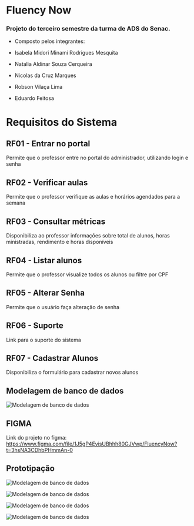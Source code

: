 # Fluency Now

### Projeto do terceiro semestre da turma de ADS do Senac.

- Composto pelos integrantes:

- Isabela Midori Minami Rodrigues Mesquita

- Natalia Aldinar Souza Cerqueira

- Nicolas da Cruz Marques

- Robson Vilaça Lima

- Eduardo Feitosa

# Requisitos do Sistema

## RF01 - Entrar no portal

Permite que o professor entre no portal do administrador, utilizando login e senha

## RF02 - Verificar aulas

Permite que o professor verifique as aulas e horários agendados para a semana

## RF03 - Consultar métricas

Disponibiliza ao professor informações sobre total de alunos, horas ministradas, rendimento e horas disponíveis

## RF04 - Listar alunos

Permite que o professor visualize todos os alunos ou filtre por CPF

## RF05 - Alterar Senha

Permite que o usuário faça alteração de senha

## RF06 - Suporte

Link para o suporte do sistema

## RF07 - Cadastrar Alunos

Disponibiliza o formulário para cadastrar novos alunos

## Modelagem de banco de dados
![Modelagem de banco de dados](1.Presentation/src/assets/images/modelagem.png)

## FIGMA

Link do projeto no figma: https://www.figma.com/file/1J5gP4EvisUBhhh80GJVwp/FluencyNow?t=3hsNA3CDhbPHmmAn-0

## Prototipação

![Modelagem de banco de dados](1.Presentation/src/assets/images/Prototipacao/HomePage.png)

![Modelagem de banco de dados](1.Presentation/src/assets/images/Prototipacao/Login.png)

![Modelagem de banco de dados](1.Presentation/src/assets/images/Prototipacao/Administracao.png)

![Modelagem de banco de dados](1.Presentation/src/assets/images/Prototipacao/Adicionar.png)
